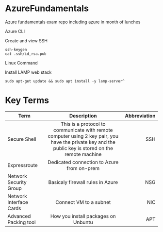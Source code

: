 # AzureFundamentals
Azure fundamentals exam repo including azure in month of lunches

Azure CLI

Create and view SSH
```
ssh-keygen
cat .ssh/id_rsa.pub
```

Linux Command

Install LAMP web stack
```
sudo apt-get update && sudo apt install -y lamp-server^
```

# Key Terms

| Term   |      Description      |  Abbreviation |
|----------|:-------------:|------:|
| Secure Shell | This is a protocol to communicate with remote computer using 2 key pair, you have the private key and the public key is stored on the remote machine  | SSH  |
| Expressroute |  Dedicated connection to Azure from on-prem      |   |
| Network Security Group | Basicaly firewall rules in Azure | NSG |
| Network Interface Cards| Connect VM to a subnet | NIC |
| Advanced Packing tool | How you install packages on Unbuntu | APT

